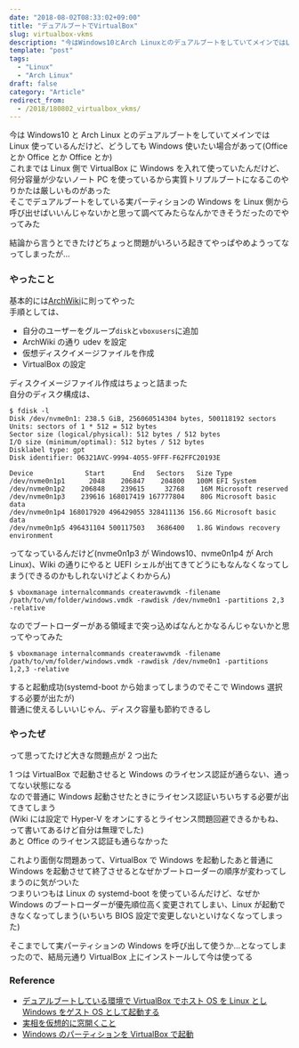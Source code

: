 ```yaml
---
date: "2018-08-02T08:33:02+09:00"
title: "デュアルブートでVirtualBox"
slug: virtualbox-vkms
description: "今はWindows10とArch LinuxとのデュアルブートをしていてメインではLinux使っているんだけど、どうしてもWindows使いたい場合がある"
template: "post"
tags:
  - "Linux"
  - "Arch Linux"
draft: false
category: "Article"
redirect_from:
  - /2018/180802_virtualbox_vkms/
---
```


今は Windows10 と Arch Linux とのデュアルブートをしていてメインでは Linux 使っているんだけど、どうしても Windows 使いたい場合があって(Office とか Office とか Office とか)  
これまでは Linux 側で VirtualBox に Windows を入れて使っていたんだけど、何分容量が少ないノート PC を使っているから実質トリプルブートになるこのやりかたは厳しいものがあった  
そこでデュアルブートをしている実パーティションの Windows を Linux 側から呼び出せばいいんじゃないかと思って調べてみたらなんかできそうだったのでやってみた

結論から言うとできたけどちょっと問題がいろいろ起きてやっぱやめようってなってしまったが...

### やったこと

基本的には[ArchWiki](https://wiki.archlinux.jp/index.php/VirtualBox/%E3%83%92%E3%83%B3%E3%83%88%E3%81%A8%E3%83%86%E3%82%AF%E3%83%8B%E3%83%83%E3%82%AF#Windows_.E3.81.AE.E3.83.91.E3.83.BC.E3.83.86.E3.82.A3.E3.82.B7.E3.83.A7.E3.83.B3.E3.82.92_VirtualBox_.E3.81.A7.E8.B5.B7.E5.8B.95)に則ってやった  
手順としては、

- 自分のユーザーをグループ`disk`と`vboxusers`に追加
- ArchWiki の通り udev を設定
- 仮想ディスクイメージファイルを作成
- VirtualBox の設定

ディスクイメージファイル作成はちょっと詰まった  
自分のディスク構成は、

```
$ fdisk -l
Disk /dev/nvme0n1: 238.5 GiB, 256060514304 bytes, 500118192 sectors
Units: sectors of 1 * 512 = 512 bytes
Sector size (logical/physical): 512 bytes / 512 bytes
I/O size (minimum/optimal): 512 bytes / 512 bytes
Disklabel type: gpt
Disk identifier: 06321AVC-9994-4055-9FFF-F62FFC20193E

Device             Start       End   Sectors   Size Type
/dev/nvme0n1p1      2048    206847    204800   100M EFI System
/dev/nvme0n1p2    206848    239615     32768    16M Microsoft reserved
/dev/nvme0n1p3    239616 168017419 167777804    80G Microsoft basic data
/dev/nvme0n1p4 168017920 496429055 328411136 156.6G Microsoft basic data
/dev/nvme0n1p5 496431104 500117503   3686400   1.8G Windows recovery environment
```

ってなっているんだけど(nvme0n1p3 が Windows10、nvme0n1p4 が Arch Linux)、Wiki の通りにやると UEFI シェルが出てきてどうにもなんなくなってしまう(できるのかもしれないけどよくわからん)

```
$ vboxmanage internalcommands createrawvmdk -filename /path/to/vm/folder/windows.vmdk -rawdisk /dev/nvme0n1 -partitions 2,3 -relative
```

なのでブートローダーがある領域まで突っ込めばなんとかなるんじゃないかと思ってやってみた

```
$ vboxmanage internalcommands createrawvmdk -filename /path/to/vm/folder/windows.vmdk -rawdisk /dev/nvme0n1 -partitions 1,2,3 -relative
```

すると起動成功(systemd-boot から始まってしまうのでそこで Windows 選択する必要が出たが)  
普通に使えるしいいじゃん、ディスク容量も節約できるし

### やったぜ

って思ってたけど大きな問題点が 2 つ出た

1 つは VirtualBox で起動させると Windows のライセンス認証が通らない、通ってない状態になる  
なので普通に Windows 起動させたときにライセンス認証いちいちする必要が出てきてしまう  
(Wiki には設定で Hyper-V をオンにするとライセンス問題回避できるかもね、って書いてあるけど自分は無理でした)  
あと Office のライセンス認証も通らなかった

これより面倒な問題あって、VirtualBox で Windows を起動したあと普通に Windows を起動させて終了させるとなぜかブートローダーの順序が変わってしまうのに気がついた  
つまりいつもは Linux の systemd-boot を使っているんだけど、なぜか Windows のブートローダーが優先順位高く変更されてしまい、Linux が起動できなくなってしまう(いちいち BIOS 設定で変更しないといけなくなってしまった)

そこまでして実パーティションの Windows を呼び出して使うか...となってしまったので、結局元通り VirtualBox 上にインストールして今は使ってる

### Reference

- [デュアルブートしている環境で VirtualBox でホスト OS を Linux とし Windows をゲスト OS として起動する](https://www.ncaq.net/2018/01/31/17/12/33/)
- [実相を仮想的に窓開くこと](https://medium.com/@matsu_hiroshi/%E5%AE%9F%E7%9B%B8%E3%82%92%E4%BB%AE%E6%83%B3%E7%9A%84%E3%81%AB%E7%AA%93%E9%96%8B%E3%81%8F%E3%81%93%E3%81%A8-e37ae0c61ebf)
- [Windows のパーティションを VirtualBox で起動](https://wiki.archlinux.jp/index.php/VirtualBox/%E3%83%92%E3%83%B3%E3%83%88%E3%81%A8%E3%83%86%E3%82%AF%E3%83%8B%E3%83%83%E3%82%AF#Windows_.E3.81.AE.E3.83.91.E3.83.BC.E3.83.86.E3.82.A3.E3.82.B7.E3.83.A7.E3.83.B3.E3.82.92_VirtualBox_.E3.81.A7.E8.B5.B7.E5.8B.95)
